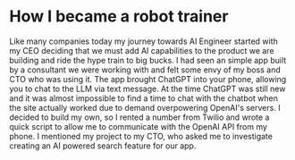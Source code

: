 
# How I became a robot trainer

Like many companies today my journey towards AI Engineer started with my CEO deciding that we must add AI capabilities to the product we are building and ride the hype train to big bucks. I had seen an simple app built by a consultant we were working with and felt some envy of my boss and CTO who was using it. The app brought ChatGPT into your phone, allowing you to chat to the LLM via text message. At the time ChatGPT was still new and it was almost impossible to find a time to chat with the chatbot when the site actually worked due to demand overpowering OpenAI's servers. I decided to build my own, so I rented a number from Twilio and wrote a quick script to allow me to communicate with the OpenAI API from my phone. I mentioned my project to my CTO, who asked me to investigate creating an AI powered search feature for our app.  
<!--stackedit_data:
eyJoaXN0b3J5IjpbMTU0ODQyMjcyMV19
-->